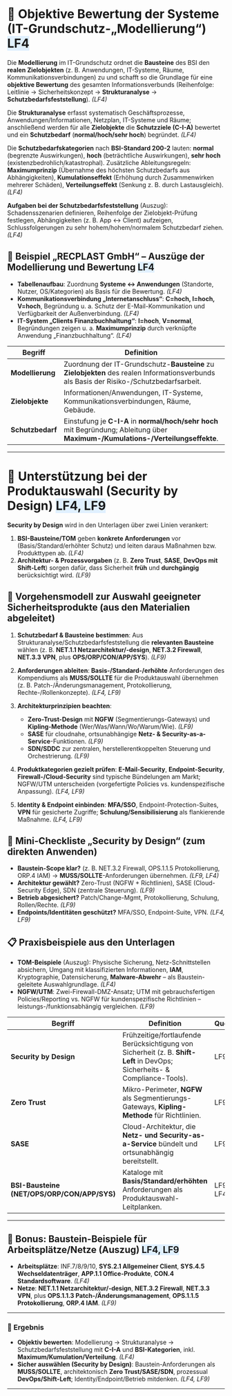 # 🧭 Objektive Bewertung der Systeme (IT-Grundschutz-„Modellierung“) <span style="background:#e0f0ff;">LF4</span>

Die **Modellierung** im IT-Grundschutz ordnet die **Bausteine** des BSI den **realen Zielobjekten** (z. B. Anwendungen, IT-Systeme, Räume, Kommunikationsverbindungen) zu und schafft so die Grundlage für eine **objektive Bewertung** des gesamten Informationsverbunds (Reihenfolge: Leitlinie → Sicherheitskonzept → **Strukturanalyse** → **Schutzbedarfsfeststellung**). *(LF4)*  

Die **Strukturanalyse** erfasst systematisch Geschäftsprozesse, Anwendungen/Informationen, Netzplan, IT-Systeme und Räume; anschließend werden für alle **Zielobjekte** die **Schutzziele (C-I-A)** bewertet und ein **Schutzbedarf** (**normal/hoch/sehr hoch**) begründet. *(LF4)*  

Die **Schutzbedarfskategorien** nach **BSI-Standard 200-2** lauten: **normal** (begrenzte Auswirkungen), **hoch** (beträchtliche Auswirkungen), **sehr hoch** (existenzbedrohlich/katastrophal). Zusätzliche Ableitungsregeln: **Maximumprinzip** (Übernahme des höchsten Schutzbedarfs aus Abhängigkeiten), **Kumulationseffekt** (Erhöhung durch Zusammenwirken mehrerer Schäden), **Verteilungseffekt** (Senkung z. B. durch Lastausgleich). *(LF4)*  

**Aufgaben bei der Schutzbedarfsfeststellung** (Auszug): Schadensszenarien definieren, Reihenfolge der Zielobjekt-Prüfung festlegen, Abhängigkeiten (z. B. App ↔ Client) aufzeigen, Schlussfolgerungen zu sehr hohem/hohem/normalem Schutzbedarf ziehen. *(LF4)* 

## 🧪 Beispiel „RECPLAST GmbH“ – Auszüge der Modellierung und Bewertung <span style="background:#e0f0ff;">LF4</span>

* **Tabellenaufbau**: Zuordnung **Systeme ↔ Anwendungen** (Standorte, Nutzer, OS/Kategorien) als Basis für die Bewertung. *(LF4)* 
* **Kommunikationsverbindung „Internetanschluss“**: **C=hoch, I=hoch, V=hoch**, Begründung u. a. Schutz der E-Mail-Kommunikation und Verfügbarkeit der Außenverbindung. *(LF4)* 
* **IT-System „Clients Finanzbuchhaltung“**: **I=hoch**, **V=normal**, Begründungen zeigen u. a. **Maximumprinzip** durch verknüpfte Anwendung „Finanzbuchhaltung“. *(LF4)* 

| Begriff          | Definition                                                                                                                                | Quelle |
| ---------------- | ----------------------------------------------------------------------------------------------------------------------------------------- | ------ |
| **Modellierung** | Zuordnung der IT-Grundschutz-**Bausteine** zu **Zielobjekten** des realen Informationsverbunds als Basis der Risiko-/Schutzbedarfsarbeit. | LF4    |
| **Zielobjekte**  | Informationen/Anwendungen, IT-Systeme, Kommunikationsverbindungen, Räume, Gebäude.                                                        | LF4    |
| **Schutzbedarf** | Einstufung je **C-I-A** in **normal/hoch/sehr hoch** mit Begründung; Ableitung über **Maximum-/Kumulations-/Verteilungseffekte**.         | LF4    |

---

# 🧰 Unterstützung bei der Produktauswahl (**Security by Design**) <span style="background:#e0f0ff;">LF4, LF9</span>

**Security by Design** wird in den Unterlagen über zwei Linien verankert:

1. **BSI-Bausteine/TOM** geben **konkrete Anforderungen** vor (Basis/Standard/erhöhter Schutz) und leiten daraus Maßnahmen bzw. Produkttypen ab. *(LF4)*  
2. **Architektur- & Prozessvorgaben** (z. B. **Zero Trust**, **SASE**, **DevOps mit Shift-Left**) sorgen dafür, dass Sicherheit **früh** und **durchgängig** berücksichtigt wird. *(LF9)*   

## 🧩 Vorgehensmodell zur Auswahl geeigneter Sicherheitsprodukte (aus den Materialien abgeleitet)

1. **Schutzbedarf & Bausteine bestimmen**: Aus Strukturanalyse/Schutzbedarfsfeststellung die **relevanten Bausteine** wählen (z. B. **NET.1.1 Netzarchitektur/-design**, **NET.3.2 Firewall**, **NET.3.3 VPN**, plus **OPS/ORP/CON/APP/SYS**). *(LF9)* 
2. **Anforderungen ableiten**: **Basis-/Standard-/erhöhte** Anforderungen des Kompendiums als **MUSS/SOLLTE** für die Produktauswahl übernehmen (z. B. Patch-/Änderungsmanagement, Protokollierung, Rechte-/Rollenkonzepte). *(LF4, LF9)*  
3. **Architekturprinzipien beachten**:

   * **Zero-Trust-Design** mit **NGFW** (Segmentierungs-Gateways) und **Kipling-Methode** (Wer/Was/Wann/Wo/Warum/Wie). *(LF9)* 
   * **SASE** für cloudnahe, ortsunabhängige **Netz- & Security-as-a-Service**-Funktionen. *(LF9)* 
   * **SDN/SDDC** zur zentralen, herstellerentkoppelten Steuerung und Orchestrierung. *(LF9)* 
4. **Produktkategorien gezielt prüfen**: **E-Mail-Security**, **Endpoint-Security**, **Firewall-/Cloud-Security** sind typische Bündelungen am Markt; NGFW/UTM unterscheiden (vorgefertigte Policies vs. kundenspezifische Anpassung). *(LF4, LF9)*  
5. **Identity & Endpoint einbinden**: **MFA/SSO**, Endpoint-Protection-Suites, **VPN** für gesicherte Zugriffe; **Schulung/Sensibilisierung** als flankierende Maßnahme. *(LF4, LF9)*  

## 🧷 Mini-Checkliste „Security by Design“ (zum direkten Anwenden)

* **Baustein-Scope klar?** (z. B. NET.3.2 Firewall, OPS.1.1.5 Protokollierung, ORP.4 IAM) → **MUSS/SOLLTE**-Anforderungen übernehmen. *(LF9, LF4)*  
* **Architektur gewählt?** Zero-Trust (NGFW + Richtlinien), SASE (Cloud-Security Edge), SDN (zentrale Steuerung). *(LF9)*   
* **Betrieb abgesichert?** Patch/Change-Mgmt, Protokollierung, Schulung, Rollen/Rechte. *(LF9)* 
* **Endpoints/Identitäten geschützt?** MFA/SSO, Endpoint-Suite, VPN. *(LF4, LF9)*  

## 📋 Praxisbeispiele aus den Unterlagen

* **TOM-Beispiele** (Auszug): Physische Sicherung, Netz-Schnittstellen absichern, Umgang mit klassifizierten Informationen, **IAM**, Kryptographie, Datensicherung, **Malware-Abwehr** – als Baustein-geleitete Auswahlgrundlage. *(LF4)* 
* **NGFW/UTM**: Zwei-Firewall-DMZ-Ansatz; UTM mit gebrauchsfertigen Policies/Reporting vs. NGFW für kundenspezifische Richtlinien – leistungs-/funktionsabhängig vergleichen. *(LF9)* 

| Begriff                                     | Definition                                                                                                                  | Quelle     |
| ------------------------------------------- | --------------------------------------------------------------------------------------------------------------------------- | ---------- |
| **Security by Design**                      | Frühzeitige/fortlaufende Berücksichtigung von Sicherheit (z. B. **Shift-Left** in DevOps; Sicherheits- & Compliance-Tools). | LF9        |
| **Zero Trust**                              | Mikro-Perimeter, **NGFW** als Segmentierungs-Gateways, **Kipling-Methode** für Richtlinien.                                 | LF9        |
| **SASE**                                    | Cloud-Architektur, die **Netz- und Security-as-a-Service** bündelt und ortsunabhängig bereitstellt.                         | LF9        |
| **BSI-Bausteine (NET/OPS/ORP/CON/APP/SYS)** | Kataloge mit **Basis/Standard/erhöhten** Anforderungen als Produktauswahl-Leitplanken.                                      | LF9, LF4   |

---

## 🧱 Bonus: Baustein-Beispiele für Arbeitsplätze/Netze (Auszug) <span style="background:#e0f0ff;">LF4, LF9</span>

* **Arbeitsplätze**: INF.7/8/9/10, **SYS.2.1 Allgemeiner Client**, **SYS.4.5 Wechseldatenträger**, **APP.1.1 Office-Produkte**, **CON.4 Standardsoftware**. *(LF4)* 
* **Netze**: **NET.1.1 Netzarchitektur/-design**, **NET.3.2 Firewall**, **NET.3.3 VPN**, plus **OPS.1.1.3 Patch-/Änderungsmanagement**, **OPS.1.1.5 Protokollierung**, **ORP.4 IAM**. *(LF9)* 

---

### 🎯 Ergebnis

* **Objektiv bewerten**: Modellierung → Strukturanalyse → Schutzbedarfsfeststellung mit **C-I-A** und **BSI-Kategorien**, inkl. **Maximum/Kumulation/Verteilung**. *(LF4)*  
* **Sicher auswählen (Security by Design)**: Baustein-Anforderungen als **MUSS/SOLLTE**, architektonisch **Zero Trust/SASE/SDN**, prozessual **DevOps/Shift-Left**; Identity/Endpoint/Betrieb mitdenken. *(LF4, LF9)*   

---


